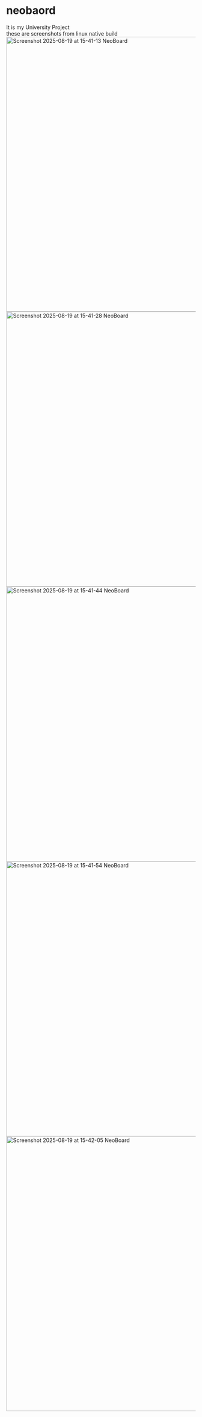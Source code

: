 # neobaord
It is my University Project<br>
these are screenshots from linux native build
<br>
<img width="1346" height="729" alt="Screenshot 2025-08-19 at 15-41-13 NeoBoard" src="https://github.com/user-attachments/assets/980f5ba3-b8d8-41ce-b0fa-34d950e3f116" />
<br>
<img width="1346" height="729" alt="Screenshot 2025-08-19 at 15-41-28 NeoBoard" src="https://github.com/user-attachments/assets/cd9c786a-9939-45ae-92db-11fdfdbd41c1" />
<br>
<img width="1346" height="729" alt="Screenshot 2025-08-19 at 15-41-44 NeoBoard" src="https://github.com/user-attachments/assets/e26a580e-02aa-4425-bfb8-93f41774194c" />
<br>
<img width="1346" height="729" alt="Screenshot 2025-08-19 at 15-41-54 NeoBoard" src="https://github.com/user-attachments/assets/46dac5ce-cb72-49b1-8b57-7b9fc2f46986" />
<br>
<img width="1346" height="729" alt="Screenshot 2025-08-19 at 15-42-05 NeoBoard" src="https://github.com/user-attachments/assets/fd1595c8-9f11-4b47-9e25-fd0571d787be" />
